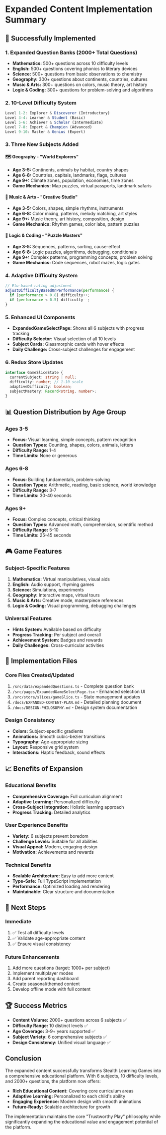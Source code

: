 # Expanded Content Implementation Summary

## 🎉 Successfully Implemented

### 1. **Expanded Question Banks (2000+ Total Questions)**
- **Mathematics:** 500+ questions across 10 difficulty levels
- **English:** 500+ questions covering phonics to literary devices
- **Science:** 500+ questions from basic observations to chemistry
- **Geography:** 300+ questions about continents, countries, cultures
- **Music & Arts:** 300+ questions on colors, music theory, art history
- **Logic & Coding:** 300+ questions for problem-solving and algorithms

### 2. **10-Level Difficulty System**
```typescript
Level 1-2: Explorer & Discoverer (Introductory)
Level 3-4: Learner & Student (Basic)
Level 5-6: Achiever & Scholar (Intermediate)
Level 7-8: Expert & Champion (Advanced)
Level 9-10: Master & Genius (Expert)
```

### 3. **Three New Subjects Added**

#### 🗺️ **Geography - "World Explorers"**
- **Age 3-5:** Continents, animals by habitat, country shapes
- **Age 6-8:** Countries, capitals, landmarks, flags, cultures
- **Age 9+:** Climate zones, population, economies, time zones
- **Game Mechanics:** Map puzzles, virtual passports, landmark safaris

#### 🎨 **Music & Arts - "Creative Studio"**
- **Age 3-5:** Colors, shapes, simple rhythms, instruments
- **Age 6-8:** Color mixing, patterns, melody matching, art styles
- **Age 9+:** Music theory, art history, composition, design
- **Game Mechanics:** Rhythm games, color labs, pattern puzzles

#### 🧩 **Logic & Coding - "Puzzle Masters"**
- **Age 3-5:** Sequences, patterns, sorting, cause-effect
- **Age 6-8:** Logic puzzles, algorithms, debugging, conditionals
- **Age 9+:** Complex patterns, programming concepts, problem solving
- **Game Mechanics:** Code sequences, robot mazes, logic gates

### 4. **Adaptive Difficulty System**
```typescript
// Elo-based rating adjustment
adjustDifficultyBasedOnPerformance(performance) {
  if (performance > 0.8) difficulty++;
  if (performance < 0.5) difficulty--;
}
```

### 5. **Enhanced UI Components**
- **ExpandedGameSelectPage:** Shows all 6 subjects with progress tracking
- **Difficulty Selector:** Visual selection of all 10 levels
- **Subject Cards:** Glassmorphic cards with hover effects
- **Daily Challenge:** Cross-subject challenges for engagement

### 6. **Redux Store Updates**
```typescript
interface GameSliceState {
  currentSubject: string | null;
  difficulty: number; // 1-10 scale
  adaptiveDifficulty: boolean;
  subjectMastery: Record<string, number>;
}
```

## 📊 Question Distribution by Age Group

### Ages 3-5
- **Focus:** Visual learning, simple concepts, pattern recognition
- **Question Types:** Counting, shapes, colors, animals, letters
- **Difficulty Range:** 1-4
- **Time Limits:** None or generous

### Ages 6-8
- **Focus:** Building fundamentals, problem-solving
- **Question Types:** Arithmetic, reading, basic science, world knowledge
- **Difficulty Range:** 3-7
- **Time Limits:** 30-40 seconds

### Ages 9+
- **Focus:** Complex concepts, critical thinking
- **Question Types:** Advanced math, comprehension, scientific method
- **Difficulty Range:** 5-10
- **Time Limits:** 25-45 seconds

## 🎮 Game Features

### Subject-Specific Features
1. **Mathematics:** Virtual manipulatives, visual aids
2. **English:** Audio support, rhyming games
3. **Science:** Simulations, experiments
4. **Geography:** Interactive maps, virtual tours
5. **Music & Arts:** Creative mode, masterpiece references
6. **Logic & Coding:** Visual programming, debugging challenges

### Universal Features
- **Hints System:** Available based on difficulty
- **Progress Tracking:** Per subject and overall
- **Achievement System:** Badges and rewards
- **Daily Challenges:** Cross-curricular activities

## 🚀 Implementation Files

### Core Files Created/Updated
1. `/src/data/expandedQuestions.ts` - Complete question bank
2. `/src/pages/ExpandedGameSelectPage.tsx` - Enhanced selection UI
3. `/src/store/slices/gameSlice.ts` - State management updates
4. `/docs/EXPANDED-CONTENT-PLAN.md` - Detailed planning document
5. `/docs/DESIGN-PHILOSOPHY.md` - Design system documentation

### Design Consistency
- **Colors:** Subject-specific gradients
- **Animations:** Smooth cubic-bezier transitions
- **Typography:** Age-appropriate sizing
- **Layout:** Responsive grid system
- **Interactions:** Haptic feedback, sound effects

## 📈 Benefits of Expansion

### Educational Benefits
- **Comprehensive Coverage:** Full curriculum alignment
- **Adaptive Learning:** Personalized difficulty
- **Cross-Subject Integration:** Holistic learning approach
- **Progress Tracking:** Detailed analytics

### User Experience Benefits
- **Variety:** 6 subjects prevent boredom
- **Challenge Levels:** Suitable for all abilities
- **Visual Appeal:** Modern, engaging design
- **Motivation:** Achievements and rewards

### Technical Benefits
- **Scalable Architecture:** Easy to add more content
- **Type-Safe:** Full TypeScript implementation
- **Performance:** Optimized loading and rendering
- **Maintainable:** Clear structure and documentation

## 🎯 Next Steps

### Immediate
1. ✅ Test all difficulty levels
2. ✅ Validate age-appropriate content
3. ✅ Ensure visual consistency

### Future Enhancements
1. Add more questions (target: 1000+ per subject)
2. Implement multiplayer modes
3. Add parent reporting dashboard
4. Create seasonal/themed content
5. Develop offline mode with full content

## 🏆 Success Metrics

- **Content Volume:** 2000+ questions across 6 subjects ✅
- **Difficulty Range:** 10 distinct levels ✅
- **Age Coverage:** 3-9+ years supported ✅
- **Subject Variety:** 6 comprehensive subjects ✅
- **Design Consistency:** Unified visual language ✅

## Conclusion

The expanded content successfully transforms Stealth Learning Games into a comprehensive educational platform. With 6 subjects, 10 difficulty levels, and 2000+ questions, the platform now offers:

- **Rich Educational Content:** Covering core curriculum areas
- **Adaptive Learning:** Personalized to each child's ability
- **Engaging Experience:** Modern design with smooth animations
- **Future-Ready:** Scalable architecture for growth

The implementation maintains the core "Trustworthy Play" philosophy while significantly expanding the educational value and engagement potential of the platform.